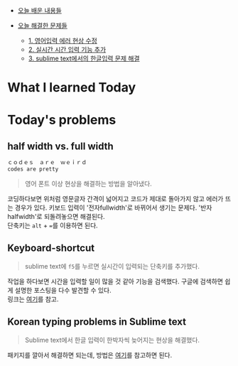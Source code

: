- [오늘 배운 내용들](#what-i-learned-today)

- [오늘 해결한 문제들](#todays-problems)
    - [1. 영어입력 에러 현상 수정](#half-width-vs-full-width)
    - [2. 실시간 시간 입력 기능 추가](#keyboard-shortcut)
    - [3. sublime text에서의 한글입력 문제 해결](#korean-typing-problems-in-sublime-text)

# What I learned Today



# Today's problems

## half width vs. full width
```r
ｃｏｄｅｓ　ａｒｅ　ｗｅｉｒｄ　
codes are pretty
```
> 영어 폰트 이상 현상을 해결하는 방법을 알아냈다. 

코딩하다보면 위처럼 영문글자 간격이 넓어지고 코드가 제대로 돌아가지 않고 에러가 뜨는 경우가 있다. 키보드 입력이 '전자fullwidth'로 바뀌어서 생기는 문제다. 
'반자halfwidth'로 되돌려놓으면 해결된다. 
<br> 단축키는  `alt` + `=`를 이용하면 된다. 
<br>


## Keyboard-shortcut 
> sublime text에 `f5`를 누르면 실시간이 입력되는 단축키를 추가했다. 

작업을 하다보면 시간을 입력할 일이 많을 것 같아 기능을 검색했다. 
구글에 검색하면 쉽게 설명한 포스팅을 다수 발견할 수 있다. 
<br>
링크는 [여기](https://www.linkedin.com/pulse/.shortcut-insert-datetime-sublime-text-3-hai-zheng)를 참고. 
<br>        

## Korean typing problems in Sublime text
> Sublime text에서 한글 입력이 한박자씩 늦어지는 현상을 해결했다. 

패키지를 깔아서 해결하면 되는데, 방법은 [여기](https://blog.gaerae.com/2015/03/sublime-text-3-korean.html)를 참고하면 된다. 

<br>
    


